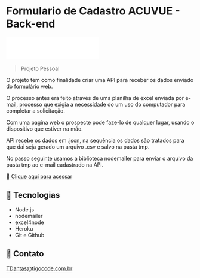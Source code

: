 # Formulario de Cadastro ACUVUE - Back-end

![preview](./src/.github/logoAcuvue.svg)

> Projeto Pessoal

O projeto tem como finalidade criar uma API para receber os dados enviado do formulário web.

O processo antes era feito através de uma planilha de excel enviada por e-mail, processo que exigia a necessidade do um uso do computador para completar a solicitação.

Com uma pagina web o prospecte pode faze-lo de qualquer lugar, usando o dispositivo que estiver na mão.

API recebe os dados em .json, na sequência os dados são tratados para que dai seja gerado um arquivo .csv e salvo na pasta tmp.

No passo seguinte usamos a biblioteca nodemailer para enviar o arquivo da pasta tmp ao e-mail cadastrado na API.

[ 🔗 Clique aqui para acessar](https://sejaacuvue.netlify.app/)

## 🚀 Tecnologias

- Node.js
- nodemailer
- excel4node
- Heroku
- Git e Github

## 🚀 Contato
TDantas@tigocode.com.br